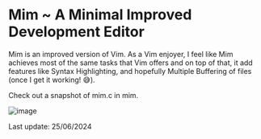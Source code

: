 # Mim ~ A Minimal Improved Development Editor

Mim is an improved version of Vim. As a Vim enjoyer, I feel like Mim achieves most of the same tasks that Vim offers and on top of that, it add features like Syntax Highlighting, and hopefully Multiple Buffering of files (once I get it working! 😅).

Check out a snapshot of mim.c in mim.

![image](https://github.com/josecr02/Minimal-Improved-Text-Editor/assets/88961639/dfb061c3-ac43-4a62-993e-6ce09c86feab)


Last update: 25/06/2024
